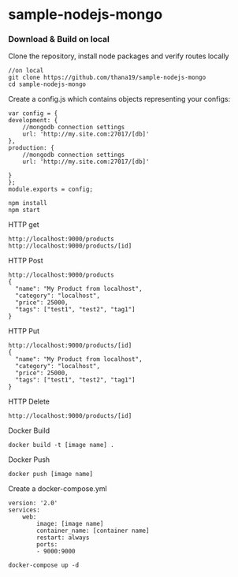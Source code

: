 # sample-nodejs-mongo
### Download & Build on local

Clone the repository, install node packages and verify routes locally

```
//on local 
git clone https://github.com/thana19/sample-nodejs-mongo
cd sample-nodejs-mongo
```

Create a config.js which contains objects representing your configs:
```
var config = {
development: {
    //mongodb connection settings
    url: 'http://my.site.com:27017/[db]'
},
production: {
    //mongodb connection settings
    url: 'http://my.site.com:27017/[db]'
    
}
};
module.exports = config;

```

```
npm install
npm start
```

HTTP get
```
http://localhost:9000/products
http://localhost:9000/products/[id]

```
HTTP Post
```
http://localhost:9000/products
{
  "name": "My Product from localhost",
  "category": "localhost",
  "price": 25000,
  "tags": ["test1", "test2", "tag1"]
}
```
HTTP Put
```
http://localhost:9000/products/[id]
{
  "name": "My Product from localhost",
  "category": "localhost",
  "price": 25000,
  "tags": ["test1", "test2", "tag1"]
}
```
HTTP Delete
```
http://localhost:9000/products/[id]
```
Docker Build
```
docker build -t [image name] .
```
Docker Push
```
docker push [image name] 
```

Create a docker-compose.yml
```
version: '2.0'
services: 
    web:
        image: [image name]
        container_name: [container name]
        restart: always
        ports: 
        - 9000:9000
```


```
docker-compose up -d
```